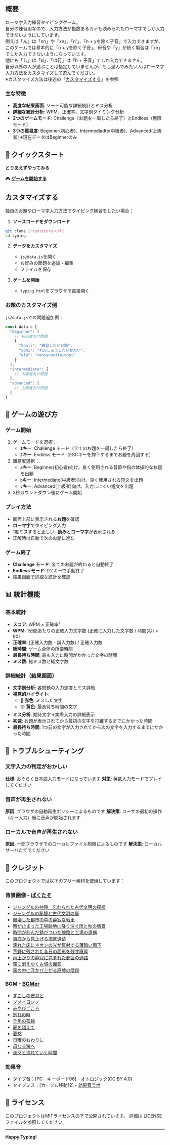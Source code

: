 ## 概要

ローマ字入力練習タイピングゲーム。  
自分の練習用なので、入力方法が複数あるカナも決められたローマ字でしか入力できないようにしています。  
例えば「ん」は「nn」や「xn」、「n'」、「n + yを除く子音」で入力できますが、  
このゲームでは基本的に「n + yを除く子音」、母音や「y」が続く場合は「xn」でしか入力できないようになっています。  
他にも「し」は「si」、「は行」は「h + 子音」でしか入力できません。  
自分以外の人が遊ぶことは措定していませんが、もし遊んでみたい人はローマ字入力方法をカスタマイズして遊んでください。  
※カスタマイズ方法は後述の「[カスタマイズする](#カスタマイズする)」を参照  

### 主な特徴

- **高度な結果画面**: ソート可能な詳細統計とミス分析
- **詳細な統計分析**: WPM、正確率、文字別タイミング分析
- **2つのゲームモード**: Challenge（お題を一周したら終了）とEndless（無限モード）
- **3つの難易度**: Beginner(初心者)、Intermediadte(中級者)、Advanced(上級者) ※現在データはBeginnerのみ

## 🚀 クイックスタート

**とりあえずやってみる**

🎮 **[ゲームを開始する](https://Shrimp1228.github.io/typing/typing.html)**

## カスタマイズする

独自のお題やローマ字入力方法でタイピング練習をしたい場合：

1. **ソースコードをダウンロード**
```bash
git clone [repository-url]
cd typing
```

2. **データをカスタマイズ**
   - `js/data.js`を開く
   - お好みの問題を追加・編集
   - ファイルを保存

3. **ゲームを開始**
   - `typing.html`をブラウザで直接開く

### お題のカスタマイズ例

`js/data.js`での問題追加例：
```javascript
const data = {
  "beginner": [
    // 初心者向け問題
    {
      "kanji": "練習したいお題",
      "yomi": "れんしゅうしたいおだい",
      "alp": "rensyuusitaiodai"
    }
  ],
  "intermediate": [
    // 中級者向け問題
  ],
  "advanced": [
    // 上級者向け問題
  ]
}
```

## 🎯 ゲームの遊び方

### ゲーム開始

1. ゲームモードを選択：
   - **`1`キー**: Challenge モード（全てのお題を一周したら終了）
   - **`2`キー**: Endless モード（ESCキーを押下するまでお題を周回する）
2. 難易度選択：
   - **`a`キー**: Beginner(初心者)向け。良く使用される音節や指の体操的なお題を出題
   - **`b`キー**: Intermediate(中級者)向け。良く使用される短文を出題
   - **`c`キー**: Advanced(上級者)向け。入力しにくい短文を出題
3. 3秒カウントダウン後にゲーム開始

### プレイ方法

- 画面上部に表示される**お題**を確認
- **ローマ字**でタイピング入力
- 1度ミスすると正しい- **読み**と**ローマ字**が表示される
- 正解時は自動で次のお題に進む

### ゲーム終了

- **Challenge モード**: 全てのお題が終わると自動終了
- **Endless モード**: `ESC`キーで手動終了
- 結果画面で詳細な統計を確認

## 📊 統計機能

### 基本統計

- **スコア**: WPM × 正確率³
- **WPM**: 1分間あたりの正確入力文字数 (正確に入力した文字数 / 時間(秒) × 60)
- **正確率**: (正確入力数 - 誤入力数) / 正確入力数
- **総時間**: ゲーム全体の所要時間
- **最長待ち時間**: 最も入力に時間がかかった文字の時間
- **ミス数**: 総ミス数と総文字数

### 詳細統計（結果画面）

- **文字別分析**: 各問題の入力速度とミス詳細
- **視覚的ハイライト**:
  - 🔴 **赤色**: ミスした文字
  - 🟡 **黄色**: 最長待ち時間の文字
- **ミス分析**: 期待文字→実際入力の詳細表示
- **初速**: お題が表示されてから最初の文字を打鍵するまでにかかった時間
- **最長待ち時間**: 1つ前の文字が入力されてから次の文字を入力するまでにかかった時間

## 🐛 トラブルシューティング

### 文字入力の判定がおかしい

**仕様**: おそらく日本語入力モードになっています
**対策**: 英数入力モードでプレイしてください

### 音声が再生されない

**原因**: ブラウザの自動再生ポリシーによるものです
**解決策**: ユーザの最初の操作（キー入力）後に音声が開始されます

### ローカルで音声が再生されない

**原因**: 一部ブラウザでのローカルファイル制限によるものです
**解決策**: ローカルサーバたててください

## 🎨 クレジット

このプロジェクトでは以下のフリー素材を使用しています：

### 背景画像 - [ぱくたそ](https://www.pakutaso.com)
- [ジャングルの神殿　忘れられた古代文明の探検](https://www.pakutaso.com/20230709209post-47917.html)
- [ジャングルの秘境と古代文明の扉](https://www.pakutaso.com/20230703209post-47918.html)
- [崩壊した都市の中の静寂な戦車](https://www.pakutaso.com/20241158306post-52633.html)
- [時が止まった工場跡地に降り注ぐ雨と秋の情景](https://www.pakutaso.com/20250330072post-53259.html)
- [時間が刻んだ錆びついた線路と工場の遺構](https://www.pakutaso.com/20250257049post-53261.html)
- [海底から見上げる海底遺跡](https://www.pakutaso.com/20250911251post-55201.html)
- [濡れた床にネオンの光が反射する薄暗い廊下](https://www.pakutaso.com/20250559127post-54280.html)
- [荒野に残された昔日の面影を残す廃屋](https://www.pakutaso.com/20241237355post-53263.html)
- [雨上がりの静寂に包まれた都会の通路](https://www.pakutaso.com/20250624177post-54593.html)
- [霧に消えゆく古城の面影](https://www.pakutaso.com/20250318072post-53260.html)
- [霧の中に浮かび上がる廃墟の階段](https://www.pakutaso.com/20241211355post-53262.html)

### BGM - [BGMer](http://bgmer.net)
- [すこしの安息と](https://youtu.be/jQd3QKGxm2s)
- [ソメイヨシノ](https://youtu.be/91xkv3pz9rw)
- [みやびごころ](https://youtu.be/BC-H2Frjf_M)
- [別れの時](https://youtu.be/BNz66r7L6oo)
- [千年の孤独](https://youtu.be/g1rjz1mUNLg)
- [屍を越えて](https://youtu.be/l5pz76G5BhM)
- [憂愁](https://youtu.be/yc_cJjOvs3M)
- [日曜のおわりに](https://youtu.be/TCEl2hujuG0)
- [母なる海へ](https://youtu.be/4uZnppQ2-zw)
- [淡々と流れていく時間](https://youtu.be/j3VeYvS-uAQ)

### 効果音
- タイプ音：[PC　キーボード06] - [オトロジック(CC BY 4.0)](https://otologic.jp)
- タイプミス：[カーソル移動12] - [効果音ラボ](https://soundeffect-lab.info/sound/button/)

## 📄 ライセンス

このプロジェクトはMITライセンスの下で公開されています。
詳細は [LICENSE](LICENSE) ファイルを参照してください。

---

**Happy Typing!**
